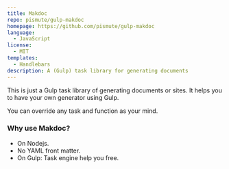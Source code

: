 ```yaml
---
title: Makdoc
repo: pismute/gulp-makdoc
homepage: https://github.com/pismute/gulp-makdoc
language:
  - JavaScript
license:
  - MIT
templates:
  - Handlebars
description: A (Gulp) task library for generating documents
---
```


This is just a Gulp task library of generating documents or sites. It helps you to have your own generator using Gulp.

You can override any task and function as your mind.

### Why use Makdoc?

* On Nodejs.
* No YAML front matter.
* On Gulp: Task engine help you free.
